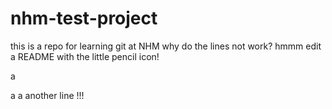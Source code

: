 # nhm-test-project
this is a repo for learning git at NHM 
why do the lines not work? hmmm
edit a README with the little pencil icon!

a


a
a
another line !!! 
